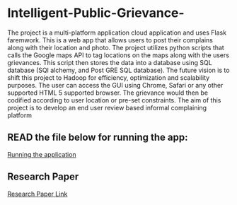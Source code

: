 # Intelligent-Public-Grievance-
The  project is a multi-platform application cloud application and uses  Flask faremwork.
This is a web app that allows users to post their complains along with their location and photo.
The project utilizes python scripts that calls the Google maps API to tag locations on the maps along with the users grievances.
This script then stores the data into a database using SQL database (SQl alchemy, and Post GRE SQL database).
The future vision is to shift this project to Hadoop for efficiency, optimization and scalability purposes.
The user can access the GUI using Chrome, Safari or any other supported HTML 5 supported browser.
The grievance would then be codified according to user location or pre-set constraints.
The aim of this project is to develop an end user review based informal complaining platform

## READ the file below for running the app: 
[Running the application](https://github.com/devyash/Intelligent-Public-Grievance-System/blob/master/Project%20ppt1%20(1).pptx)


## Research Paper
[Research Paper Link](http://www.ijsrd.com/C_Article.php?manuscript=NCTAAP078)
